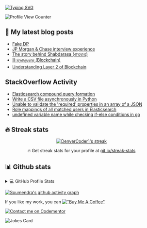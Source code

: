 [![Typing SVG](https://readme-typing-svg.herokuapp.com?center=true&vCenter=true&width=1000&lines=Lead+Systems+Engineer;Senior+Python+Developer;Open+source+contributor;AWS%2C+Azure%2C+Docker%2C+Kubernetes)](https://git.io/typing-svg)

![Profile View Counter](https://komarev.com/ghpvc/?username=soumendrak)

## 📩 My latest blog posts
<!-- BLOG-POST-LIST:START -->
- [Fake DP](https://blog.soumendrak.com/fake-dp)
- [JP Morgan &amp; Chase interview experience](https://blog.soumendrak.com/jpmc-interview-experience)
- [The story behind Shabdarasa &lpar;ଶବ୍ଦରସ&rpar;](https://blog.soumendrak.com/the-story-behind-shabdarasa)
- [⛓ ବ୍ଲକ୍‌ଚେନ୍‌ &lpar;Blockchain&rpar;](https://blog.soumendrak.com/blockchain)
- [Understanding Layer 2 of Blockchain](https://blog.soumendrak.com/understanding-layer-2-of-blockchain)
<!-- BLOG-POST-LIST:END -->

## StackOverflow Activity
<!-- STACKOVERFLOW:START -->
- [Elasticsearch compound query formation](https://stackoverflow.com/questions/68356218/elasticsearch-compound-query-formation)
- [Write a CSV file asynchronously in Python](https://stackoverflow.com/questions/63324327/write-a-csv-file-asynchronously-in-python)
- [Unable to validate the &#39;required&#39; properties in an array of a JSON](https://stackoverflow.com/questions/63111844/unable-to-validate-the-required-properties-in-an-array-of-a-json)
- [Role mappings of all matched users in Elasticsearch](https://stackoverflow.com/questions/62864570/role-mappings-of-all-matched-users-in-elasticsearch)
- [undefined variable name while checking if-else conditions in go](https://stackoverflow.com/questions/61705899/undefined-variable-name-while-checking-if-else-conditions-in-go)
<!-- STACKOVERFLOW:END -->

## 🔥 Streak stats

<!-- GitHub Readme Streak Stats - https://github.com/DenverCoder1/github-readme-streak-stats -->
<p align="center">
  <a href="https://github.com/DenverCoder1/github-readme-streak-stats">
    <img title="🔥 Get streak stats for your profile at git.io/streak-stats" alt="DenverCoder1's streak" src="http://github-readme-streak-stats.herokuapp.com?user=soumendrak&theme=dark&hide_border=true"/>
  </a>
  <p align="center">🔥 Get streak stats for your profile at <a href="https://git.io/streak-stats">git.io/streak-stats</a></p>
</p>

## 📊 Github stats

<!-- https://github.com/anuraghazra/github-readme-stats -->
<details> 
  <summary>💻 GitHub Profile Stats</summary>
  <br/>
    <a href="https://github.com/anuraghazra/github-readme-stats"><img alt="Soumendra's Github Stats" src="https://denvercoder1-github-readme-stats.vercel.app/api/?username=soumendrak&show_icons=true&count_private=true&theme=react&hide_border=true&bg_color=1F222E&title_color=F85D7F&icon_color=F8D866" height="192px"/></a>
  <a href="https://github.com/anuraghazra/github-readme-stats"><img alt="Soumendra's Top Languages" src="https://github-readme-stats.vercel.app/api/top-langs/?username=soumendrak&langs_count=8&layout=compact&theme=react&hide_border=true&bg_color=1F222E&title_color=F85D7F&icon_color=F8D866&hide=Jupyter%20Notebook" height="192px"/></a>
  <br/>
  <b>Note:</b> Top languages is only a metric of the languages my public code consists of and doesn't reflect experience or skill level.
</details>


[![Soumendra's github activity graph](https://activity-graph.herokuapp.com/graph?username=soumendrak&theme=xcode)](https://github.com/ashutosh00710/github-readme-activity-graph)

If you like my work, you can 
[!["Buy Me A Coffee"](https://www.buymeacoffee.com/assets/img/custom_images/orange_img.png)](https://www.buymeacoffee.com/soumendrak)

[![Contact me on Codementor](https://www.codementor.io/m-badges/soumendrak/find-me-on-cm-g.svg)](https://www.codementor.io/@soumendrak?refer=badge)
<!--
**soumendrak/soumendrak** is a ✨ _special_ ✨ repository because its `README.md` (this file) appears on your GitHub profile.

Here are some ideas to get you started:

- 🔭 I’m currently working on ...
- 🌱 I’m currently learning ...
- 👯 I’m looking to collaborate on ...
- 🤔 I’m looking for help with ...
- 💬 Ask me about ...
- 📫 How to reach me: ...
- 😄 Pronouns: ...
- ⚡ Fun fact: ...
-->

![Jokes Card](https://readme-jokes.vercel.app/api)
 
